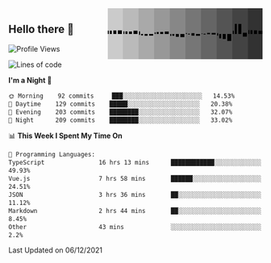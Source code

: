 <img width="307" align="right" src="https://raw.githubusercontent.com/SubZtep/SubZtep/master/assets/eq1.gif"/>

## Hello there 👋

<!--START_SECTION:waka-->
![Profile Views](http://img.shields.io/badge/Profile%20Views-18-blue)

![Lines of code](https://img.shields.io/badge/From%20Hello%20World%20I%27ve%20Written-830%20Thousand%20lines%20of%20code-blue)

**I'm a Night 🦉** 

```text
🌞 Morning    92 commits     ███░░░░░░░░░░░░░░░░░░░░░░   14.53% 
🌆 Daytime    129 commits    █████░░░░░░░░░░░░░░░░░░░░   20.38% 
🌃 Evening    203 commits    ████████░░░░░░░░░░░░░░░░░   32.07% 
🌙 Night      209 commits    ████████░░░░░░░░░░░░░░░░░   33.02%

```


📊 **This Week I Spent My Time On** 

```text
💬 Programming Languages: 
TypeScript               16 hrs 13 mins      ████████████░░░░░░░░░░░░░   49.93% 
Vue.js                   7 hrs 58 mins       ██████░░░░░░░░░░░░░░░░░░░   24.51% 
JSON                     3 hrs 36 mins       ██░░░░░░░░░░░░░░░░░░░░░░░   11.12% 
Markdown                 2 hrs 44 mins       ██░░░░░░░░░░░░░░░░░░░░░░░   8.45% 
Other                    43 mins             ░░░░░░░░░░░░░░░░░░░░░░░░░   2.2%

```


 Last Updated on 06/12/2021
<!--END_SECTION:waka-->
